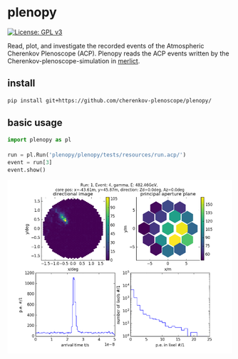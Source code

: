 # plenopy

[![License: GPL v3](https://img.shields.io/badge/License-GPL%20v3-blue.svg)](https://www.gnu.org/licenses/gpl-3.0)

Read, plot, and investigate the recorded events of the Atmospheric Cherenkov Plenoscope (ACP). Plenopy reads the ACP events written by the Cherenkov-plenoscope-simulation in [merlict](https://github.com/cherenkov-plenoscope/merlict_development_kit).

## install
```bash
pip install git+https://github.com/cherenkov-plenoscope/plenopy/
```


## basic usage
```python
import plenopy as pl

run = pl.Run('plenopy/plenopy/tests/resources/run.acp/')
event = run[3]
event.show()
```
![img](readme/example_event_show.png)
